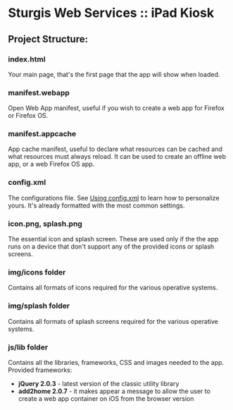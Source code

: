 # Sturgis Web Services :: iPad Kiosk

## Project Structure:

### index.html
Your main page, that's the first page that the app will show when loaded.

### manifest.webapp
Open Web App manifest, useful if you wish to create a web app for Firefox or Firefox OS.

### manifest.appcache
App cache manifest, useful to declare what resources can be cached and what resources must always reload. It can be used to create an offline web app, or a web Firefox OS app.

### config.xml
The configurations file. See [Using config.xml](https://build.phonegap.com/docs/config-xml) to learn how to personalize yours. It's already formatted with the most common settings.

### icon.png, splash.png
The essential icon and splash screen. These are used only if the the app runs on a device that don't support any of the provided icons or splash screens.

### img/icons folder
Contains all formats of icons required for the various operative systems.

### img/splash folder
Contains all formats of splash screens required for the various operative systems.

### js/lib folder
Contains all the libraries, frameworks, CSS and images needed to the app. Provided frameworks:
* **jQuery 2.0.3** - latest version of the classic utility library
* **add2home 2.0.7** - it makes appear a message to allow the user to create a web app container on iOS from the browser version
